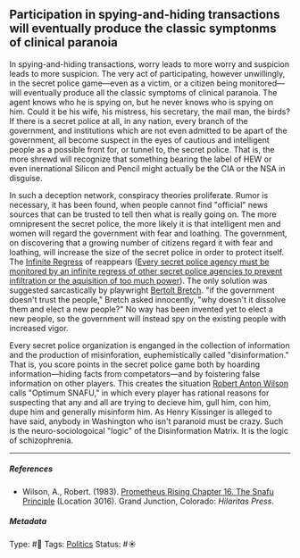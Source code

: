 ## Participation in spying-and-hiding transactions will eventually produce the classic symptonms of clinical paranoia

In spying-and-hiding transactions, worry leads to more worry and suspicion leads to more suspicion. The very act of participating, however unwillingly, in the secret police game—even as a victim, or a citizen being monitored—will eventually produce all the classic symptoms of clinical paranoia. The agent knows who he is spying on, but he never knows who is spying on him. Could it be his wife, his mistress, his secretary, the mail man, the birds? If there is a secret police at all, in any nation, every branch of the government, and institutions which are not even admitted to be apart of the government, all become suspect in the eyes of cautious and intelligent people as a possible front for, or tunnel to, the secret police. That is, the more shrewd will recognize that something bearing the label of HEW or even inernational Silicon and Pencil might actually be the CIA or the NSA in disguise. 

In such a deception network, conspiracy theories proliferate. Rumor is necessary, it has been found, when people cannot find "official" news sources that can be trusted to tell then what is really going on. The more omnipresent the secret police, the more likely it is that intelligent men and women will regard the government with fear and loathing. The government, on discovering that a growing number of citizens regard it with fear and loathing, will increase the size of the secret police in order to protect itself. The [Infinite Regress](Infinite%20Regress.md) of reappears ([Every secret police agency must be monitored by an infinite regress of other secret police agencies to prevent infiltration or the aquisition of too much power](Every%20secret%20police%20agency%20must%20be%20monitored%20by%20an%20infinite%20regress%20of%20other%20secret%20police%20agencies%20to%20prevent%20infiltration%20or%20the%20aquisition%20of%20too%20much%20power.md)). The only solution was suggested sarcastically by playwright [Bertolt Bretch](). "if the government doesn't trust the people," Bretch asked innocently, "why doesn't it dissolve them and elect a new people?" No way has been invented yet to elect a new people, so the government will instead spy on the existing people with increased vigor. 

Every secret police organization is enganged in the collection of information and the production of misinforation, euphemistically called "disinformation." That is, you score points in the secret police game both by hoarding information—hiding facts from competators—and by foistering false information on other players. This creates the situation [Robert Anton Wilson]() calls "Optimum SNAFU," in which every player has rational reasons for suspecting that any and all are trying to decieve him, gull him, con him, dupe him and generally misinform him. As Henry Kissinger is alleged to have said, anybody in Washington who isn't paranoid must be crazy. Such is the neuro-sociologoical "logic" of the Disinformation Matrix. It is the logic of schizophrenia. 

---

##### References

* Wilson, A., Robert. (1983). [Prometheus Rising Chapter 16. The Snafu Principle](Prometheus%20Rising%20Chapter%2016.%20The%20Snafu%20Principle.md) (Location 3016). Grand Junction, Colorado: *Hilaritas Press*.

##### Metadata

Type: #🔴 
Tags: [Politics](Politics.md)
Status: #☀️ 
